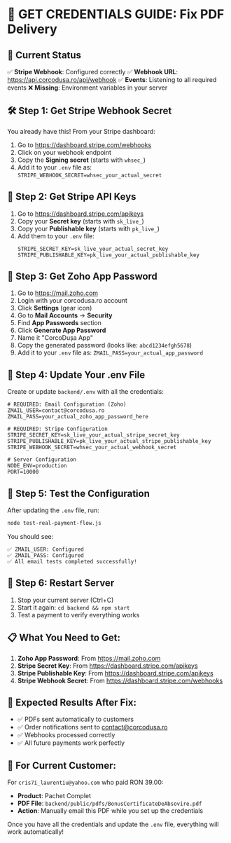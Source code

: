 # 🔑 GET CREDENTIALS GUIDE: Fix PDF Delivery

## 🎯 **Current Status**

✅ **Stripe Webhook**: Configured correctly
✅ **Webhook URL**: https://api.corcodusa.ro/api/webhook
✅ **Events**: Listening to all required events
❌ **Missing**: Environment variables in your server

## 🛠️ **Step 1: Get Stripe Webhook Secret**

You already have this! From your Stripe dashboard:

1. Go to https://dashboard.stripe.com/webhooks
2. Click on your webhook endpoint
3. Copy the **Signing secret** (starts with `whsec_`)
4. Add it to your `.env` file as: `STRIPE_WEBHOOK_SECRET=whsec_your_actual_secret`

## 🔑 **Step 2: Get Stripe API Keys**

1. Go to https://dashboard.stripe.com/apikeys
2. Copy your **Secret key** (starts with `sk_live_`)
3. Copy your **Publishable key** (starts with `pk_live_`)
4. Add them to your `.env` file:
   ```
   STRIPE_SECRET_KEY=sk_live_your_actual_secret_key
   STRIPE_PUBLISHABLE_KEY=pk_live_your_actual_publishable_key
   ```

## 📧 **Step 3: Get Zoho App Password**

1. Go to https://mail.zoho.com
2. Login with your corcodusa.ro account
3. Click **Settings** (gear icon)
4. Go to **Mail Accounts** → **Security**
5. Find **App Passwords** section
6. Click **Generate App Password**
7. Name it "CorcoDușa App"
8. Copy the generated password (looks like: `abcd1234efgh5678`)
9. Add it to your `.env` file as: `ZMAIL_PASS=your_actual_app_password`

## 📝 **Step 4: Update Your .env File**

Create or update `backend/.env` with all the credentials:

```env
# REQUIRED: Email Configuration (Zoho)
ZMAIL_USER=contact@corcodusa.ro
ZMAIL_PASS=your_actual_zoho_app_password_here

# REQUIRED: Stripe Configuration
STRIPE_SECRET_KEY=sk_live_your_actual_stripe_secret_key
STRIPE_PUBLISHABLE_KEY=pk_live_your_actual_stripe_publishable_key
STRIPE_WEBHOOK_SECRET=whsec_your_actual_webhook_secret

# Server Configuration
NODE_ENV=production
PORT=10000
```

## 🧪 **Step 5: Test the Configuration**

After updating the `.env` file, run:

```bash
node test-real-payment-flow.js
```

You should see:
```
✅ ZMAIL_USER: Configured
✅ ZMAIL_PASS: Configured
✅ All email tests completed successfully!
```

## 🚀 **Step 6: Restart Server**

1. Stop your current server (Ctrl+C)
2. Start it again: `cd backend && npm start`
3. Test a payment to verify everything works

## 📋 **What You Need to Get:**

1. **Zoho App Password**: From https://mail.zoho.com
2. **Stripe Secret Key**: From https://dashboard.stripe.com/apikeys
3. **Stripe Publishable Key**: From https://dashboard.stripe.com/apikeys
4. **Stripe Webhook Secret**: From https://dashboard.stripe.com/webhooks

## 🎯 **Expected Results After Fix:**

- ✅ PDFs sent automatically to customers
- ✅ Order notifications sent to contact@corcodusa.ro
- ✅ Webhooks processed correctly
- ✅ All future payments work perfectly

## 🚨 **For Current Customer:**

For `cris7i_laurentiu@yahoo.com` who paid RON 39.00:
- **Product**: Pachet Complet
- **PDF File**: `backend/public/pdfs/BonusCertificateDeAbsovire.pdf`
- **Action**: Manually email this PDF while you set up the credentials

Once you have all the credentials and update the `.env` file, everything will work automatically! 